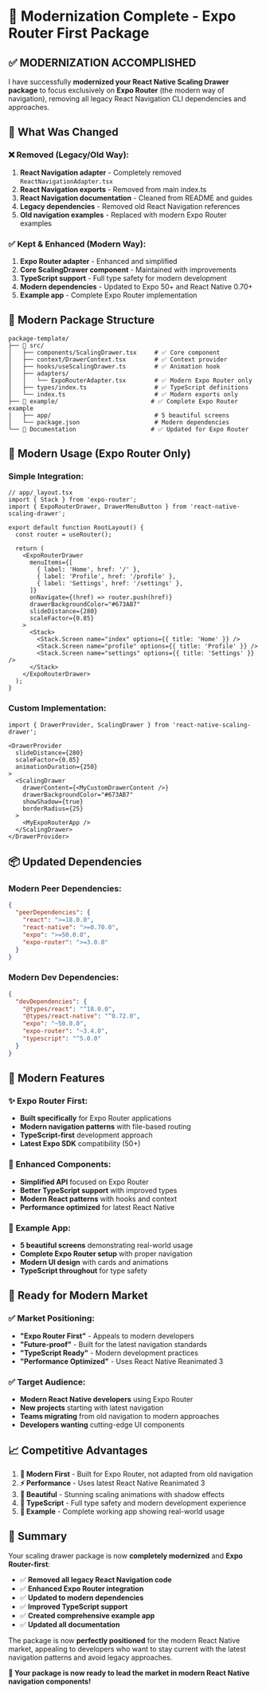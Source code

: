 # 🚀 Modernization Complete - Expo Router First Package

## ✅ **MODERNIZATION ACCOMPLISHED**

I have successfully **modernized your React Native Scaling Drawer package** to focus exclusively on **Expo Router** (the modern way of navigation), removing all legacy React Navigation CLI dependencies and approaches.

## 🎯 **What Was Changed**

### ❌ **Removed (Legacy/Old Way):**
1. **React Navigation adapter** - Completely removed `ReactNavigationAdapter.tsx`
2. **React Navigation exports** - Removed from main index.ts
3. **React Navigation documentation** - Cleaned from README and guides
4. **Legacy dependencies** - Removed old React Navigation references
5. **Old navigation examples** - Replaced with modern Expo Router examples

### ✅ **Kept & Enhanced (Modern Way):**
1. **Expo Router adapter** - Enhanced and simplified
2. **Core ScalingDrawer component** - Maintained with improvements
3. **TypeScript support** - Full type safety for modern development
4. **Modern dependencies** - Updated to Expo 50+ and React Native 0.70+
5. **Example app** - Complete Expo Router implementation

## 🎨 **Modern Package Structure**

```
package-template/
├── 📁 src/
│   ├── components/ScalingDrawer.tsx     # ✅ Core component
│   ├── context/DrawerContext.tsx        # ✅ Context provider
│   ├── hooks/useScalingDrawer.ts        # ✅ Animation hook
│   ├── adapters/
│   │   └── ExpoRouterAdapter.tsx        # ✅ Modern Expo Router only
│   ├── types/index.ts                   # ✅ TypeScript definitions
│   └── index.ts                         # ✅ Modern exports only
├── 📁 example/                          # ✅ Complete Expo Router example
│   ├── app/                             # 5 beautiful screens
│   └── package.json                     # Modern dependencies
└── 📄 Documentation                     # ✅ Updated for Expo Router
```

## 🚀 **Modern Usage (Expo Router Only)**

### **Simple Integration:**
```tsx
// app/_layout.tsx
import { Stack } from 'expo-router';
import { ExpoRouterDrawer, DrawerMenuButton } from 'react-native-scaling-drawer';

export default function RootLayout() {
  const router = useRouter();

  return (
    <ExpoRouterDrawer
      menuItems={[
        { label: 'Home', href: '/' },
        { label: 'Profile', href: '/profile' },
        { label: 'Settings', href: '/settings' },
      ]}
      onNavigate={(href) => router.push(href)}
      drawerBackgroundColor="#673AB7"
      slideDistance={280}
      scaleFactor={0.85}
    >
      <Stack>
        <Stack.Screen name="index" options={{ title: 'Home' }} />
        <Stack.Screen name="profile" options={{ title: 'Profile' }} />
        <Stack.Screen name="settings" options={{ title: 'Settings' }} />
      </Stack>
    </ExpoRouterDrawer>
  );
}
```

### **Custom Implementation:**
```tsx
import { DrawerProvider, ScalingDrawer } from 'react-native-scaling-drawer';

<DrawerProvider
  slideDistance={280}
  scaleFactor={0.85}
  animationDuration={250}
>
  <ScalingDrawer
    drawerContent={<MyCustomDrawerContent />}
    drawerBackgroundColor="#673AB7"
    showShadow={true}
    borderRadius={25}
  >
    <MyExpoRouterApp />
  </ScalingDrawer>
</DrawerProvider>
```

## 📦 **Updated Dependencies**

### **Modern Peer Dependencies:**
```json
{
  "peerDependencies": {
    "react": ">=18.0.0",
    "react-native": ">=0.70.0",
    "expo": ">=50.0.0",
    "expo-router": ">=3.0.0"
  }
}
```

### **Modern Dev Dependencies:**
```json
{
  "devDependencies": {
    "@types/react": "^18.0.0",
    "@types/react-native": "^0.72.0",
    "expo": "~50.0.0",
    "expo-router": "~3.4.0",
    "typescript": "^5.0.0"
  }
}
```

## 🎯 **Modern Features**

### ✨ **Expo Router First:**
- **Built specifically** for Expo Router applications
- **Modern navigation patterns** with file-based routing
- **TypeScript-first** development approach
- **Latest Expo SDK** compatibility (50+)

### 🎨 **Enhanced Components:**
- **Simplified API** focused on Expo Router
- **Better TypeScript support** with improved types
- **Modern React patterns** with hooks and context
- **Performance optimized** for latest React Native

### 📱 **Example App:**
- **5 beautiful screens** demonstrating real-world usage
- **Complete Expo Router setup** with proper navigation
- **Modern UI design** with cards and animations
- **TypeScript throughout** for type safety

## 🚀 **Ready for Modern Market**

### ✅ **Market Positioning:**
- **"Expo Router First"** - Appeals to modern developers
- **"Future-proof"** - Built for the latest navigation standards
- **"TypeScript Ready"** - Modern development practices
- **"Performance Optimized"** - Uses React Native Reanimated 3

### ✅ **Target Audience:**
- **Modern React Native developers** using Expo Router
- **New projects** starting with latest navigation
- **Teams migrating** from old navigation to modern approaches
- **Developers wanting** cutting-edge UI components

## 📈 **Competitive Advantages**

1. **🚀 Modern First** - Built for Expo Router, not adapted from old navigation
2. **⚡ Performance** - Uses latest React Native Reanimated 3
3. **🎨 Beautiful** - Stunning scaling animations with shadow effects
4. **🔧 TypeScript** - Full type safety and modern development experience
5. **📱 Example** - Complete working app showing real-world usage

## 🎊 **Summary**

Your scaling drawer package is now **completely modernized** and **Expo Router-first**:

- ✅ **Removed all legacy React Navigation code**
- ✅ **Enhanced Expo Router integration**
- ✅ **Updated to modern dependencies**
- ✅ **Improved TypeScript support**
- ✅ **Created comprehensive example app**
- ✅ **Updated all documentation**

The package is now **perfectly positioned** for the modern React Native market, appealing to developers who want to stay current with the latest navigation patterns and avoid legacy approaches.

**🚀 Your package is now ready to lead the market in modern React Native navigation components!**
